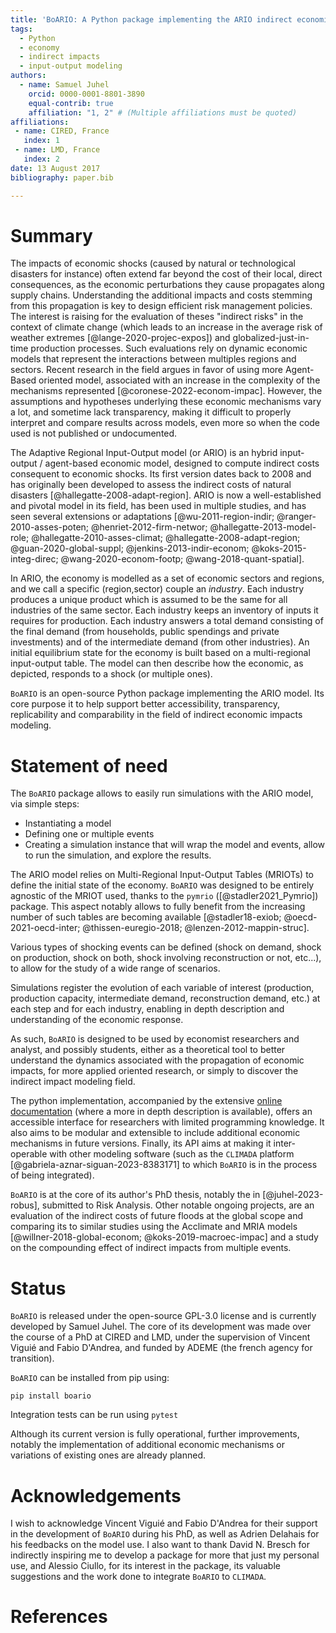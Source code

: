 ```yaml
---
title: 'BoARIO: A Python package implementing the ARIO indirect economic cost model'
tags:
  - Python
  - economy
  - indirect impacts
  - input-output modeling
authors:
  - name: Samuel Juhel
    orcid: 0000-0001-8801-3890
    equal-contrib: true
    affiliation: "1, 2" # (Multiple affiliations must be quoted)
affiliations:
 - name: CIRED, France
   index: 1
 - name: LMD, France
   index: 2
date: 13 August 2017
bibliography: paper.bib

---
```


# Summary

The impacts of economic shocks (caused by natural or technological disasters for
instance) often extend far beyond the cost of their local, direct
consequences, as the economic perturbations they cause propagates along supply
chains. Understanding the additional impacts and costs stemming from this
propagation is key to design efficient risk management policies. The interest is raising
for the evaluation of theses "indirect risks" in the context of
climate change (which leads to an increase in the average risk of weather extremes
[@lange-2020-projec-expos]) and globalized-just-in-time production processes.
Such evaluations rely on dynamic economic models that represent the interactions
between multiples regions and sectors. Recent research in the field argues in
favor of using more Agent-Based oriented model, associated with an increase in
the complexity of the mechanisms represented [@coronese-2022-econom-impac].
However, the assumptions and hypotheses underlying these economic mechanisms
vary a lot, and sometime lack transparency, making it difficult to properly
interpret and compare results across models, even more so when the code used is
not published or undocumented.

The Adaptive Regional Input-Output model (or ARIO) is an hybrid input-output /
agent-based economic model, designed to compute indirect costs consequent to
economic shocks. Its first version dates back to 2008 and has originally been
developed to assess the indirect costs of natural disasters
[@hallegatte-2008-adapt-region]. ARIO is now a well-established and pivotal
model in its field, has been used in multiple studies, and has seen several
extensions or adaptations [@wu-2011-region-indir; @ranger-2010-asses-poten;
@henriet-2012-firm-networ; @hallegatte-2013-model-role;
@hallegatte-2010-asses-climat; @hallegatte-2008-adapt-region;
@guan-2020-global-suppl; @jenkins-2013-indir-econom; @koks-2015-integ-direc;
@wang-2020-econom-footp; @wang-2018-quant-spatial].

In ARIO, the economy is modelled as a set of economic sectors and regions, and
we call a specific (region,sector) couple an *industry*. Each industry produces
a unique product which is assumed to be the same for all industries of the same
sector. Each industry keeps an inventory of inputs it requires for production.
Each industry answers a total demand consisting of the final demand (from
households, public spendings and private investments) and of the intermediate
demand (from other industries). An initial equilibrium state for the economy is
built based on a multi-regional input-output table. The model can then describe
how the economic, as depicted, responds to a shock (or multiple ones).

`BoARIO` is an open-source Python package implementing the ARIO model. Its core
purpose it to help support better accessibility, transparency, replicability and
comparability in the field of indirect economic impacts modeling.

# Statement of need

The `BoARIO` package allows to easily run simulations with the ARIO model, via
simple steps:
- Instantiating a model
- Defining one or multiple events
- Creating a simulation instance that will wrap the model and events, allow to
  run the simulation, and explore the results.

The ARIO model relies on Multi-Regional Input-Output Tables (MRIOTs) to define
the initial state of the economy. `BoARIO` was designed to be entirely agnostic
of the MRIOT used, thanks to the `pymrio` ([@stadler2021_Pymrio]) package. This
aspect notably allows to fully benefit from the increasing number of such tables
are becoming available [@stadler18-exiob; @oecd-2021-oecd-inter;
@thissen-euregio-2018; @lenzen-2012-mappin-struc].

Various types of shocking events can be defined (shock on demand, shock on
production, shock on both, shock involving reconstruction or not, etc...), to
allow for the study of a wide range of scenarios.

Simulations register the evolution of each variable of interest (production,
production capacity, intermediate demand, reconstruction demand, etc.) at each step
and for each industry, enabling in depth description and understanding of the economic response.

As such, `BoARIO` is designed to be used by economist researchers and analyst,
and possibly students, either as a theoretical tool to better understand the
dynamics associated with the propagation of economic impacts, for more applied
oriented research, or simply to discover the indirect impact modeling field.

The python implementation, accompanied by the extensive [online
documentation](https://spjuhel.github.io/BoARIO/) (where a more in depth
description is available), offers an accessible interface for researchers with
limited programming knowledge. It also aims to be modular and extensible to
include additional economic mechanisms in future versions. Finally, its API aims
at making it inter-operable with other modeling software (such as the `CLIMADA`
platform [@gabriela-aznar-siguan-2023-8383171] to which `BoARIO` is in the process of being integrated).

`BoARIO` is at the core of its author's PhD thesis, notably the in
[@juhel-2023-robus], submitted to Risk Analysis. Other notable ongoing projects,
are an evaluation of the indirect costs of future floods at the global scope and
comparing its to similar studies using the Acclimate and MRIA models
[@willner-2018-global-econom; @koks-2019-macroec-impac] and a study on the
compounding effect of indirect impacts from multiple events.

# Status

`BoARIO` is released under the open-source GPL-3.0 license and is currently
developed by Samuel Juhel. The core of its development was made over the course
of a PhD at CIRED and LMD, under the supervision of Vincent Viguié and Fabio
D'Andrea, and funded by ADEME (the french agency for transition).

`BoARIO` can be installed from pip using:

    pip install boario

Integration tests can be run using `pytest`

Although its current version is fully operational, further improvements, notably
the implementation of additional economic mechanisms or variations of existing
ones are already planned.

# Acknowledgements

I wish to acknowledge Vincent Viguié and Fabio D'Andrea for their support in the
development of `BoARIO` during his PhD, as well as Adrien Delahais for his
feedbacks on the model use. I also want to thank David N. Bresch for indirectly
inspiring me to develop a package for more that just my personal use, and
Alessio Ciullo, for its interest in the package, its valuable suggestions and
the work done to integrate `BoARIO` to `CLIMADA`.


# References
